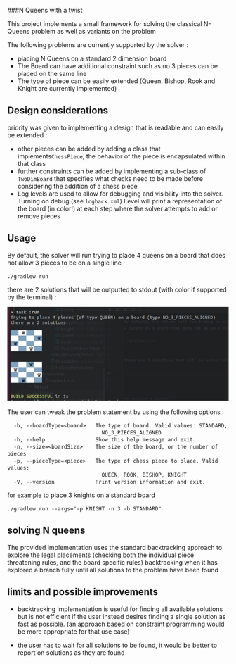 ###N Queens with a twist

This project implements a small framework for solving the classical N-Queens 
problem as well as variants on the problem

The following problems are currently supported by the solver :
- placing N Queens on a standard 2 dimension board
- The Board can have additional constraint such as no 3 pieces can be placed on the same line
- The type of piece can be easily extended (Queen, Bishop, Rook and Knight are currently implemented)

## Design considerations
priority was given to implementing a design that is readable and can easily be extended :
  - other pieces can be added by adding a class that implements`ChessPiece`, the behavior of the piece is encapsulated within that class
  - further constraints can be added by implementing a sub-class of `TwoDimBoard` that specifies what checks need to be made before considering the addition of a chess piece
 - Log levels are used to allow for debugging and visibility into the solver.
Turning on debug (see `logback.xml`) Level will print a representation of the board (in color!)
at each step where the solver attempts to add or remove pieces

## Usage

By default, the solver will run trying to place
4 queens on a board that does not allow 3 pieces to be on a single line
```
./gradlew run
```

there are 2 solutions that will be outputted to stdout (with color if supported by the terminal) :

![alt text](run-4.png)

The user can tweak the problem statement by using the following options :
```Solve variants of the classical N-queens problem
  -b, --boardType=<board>   The type of board. Valid values: STANDARD,
                              NO_3_PIECES_ALIGNED
  -h, --help                Show this help message and exit.
  -n, --size=<boardSize>    The size of the board, or the number of pieces
  -p, --pieceType=<piece>   The type of chess piece to place. Valid values:
                              QUEEN, ROOK, BISHOP, KNIGHT
  -V, --version             Print version information and exit.
  ```

for example to place 3 knights on a standard board
```
./gradlew run --args="-p KNIGHT -n 3 -b STANDARD"
```

## solving N queens
The provided implementation uses the standard backtracking approach
to explore the legal placements (checking both the individual piece threatening rules, and the board specific rules)
backtracking when it has explored a branch fully
until all solutions to the problem have been found

## limits and possible improvements
- backtracking implementation is useful for finding all available solutions but is not efficient
if the user instead desires finding a single solution as fast as possible. (an approach based on constraint programming
  would be more appropriate for that use case)
  
- the user has to wait for all solutions to be found, it would be better to report on solutions as they are found